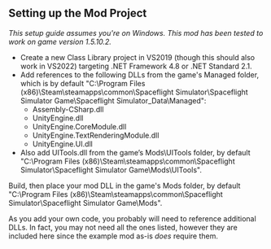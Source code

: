 ## Setting up the Mod Project
*This setup guide assumes you're on Windows.*
*This mod has been tested to work on game version 1.5.10.2.*

- Create a new Class Library project in VS2019 (though this should also work in VS2022) targeting .NET Framework 4.8 or .NET Standard 2.1.  
- Add references to the following DLLs from the game's Managed folder, which is by default "C:\Program Files (x86)\Steam\steamapps\common\Spaceflight Simulator\Spaceflight Simulator Game\Spaceflight Simulator_Data\Managed":  
  - Assembly-CSharp.dll  
  - UnityEngine.dll  
  - UnityEngine.CoreModule.dll  
  - UnityEngine.TextRenderingModule.dll  
  - UnityEngine.UI.dll  
- Also add UITools.dll from the game’s Mods\UITools folder, by default "C:\Program Files (x86)\Steam\steamapps\common\Spaceflight Simulator\Spaceflight Simulator Game\Mods\UITools".  

Build, then place your mod DLL in the game's Mods folder, by default "C:\Program Files (x86)\Steam\steamapps\common\Spaceflight Simulator\Spaceflight Simulator Game\Mods".  

As you add your own code, you probably will need to reference additional DLLs. In fact, you may not need all the ones listed, however they are included here since the example mod as-is *does* require them.
